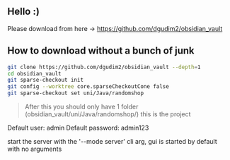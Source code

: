 ## Hello :)

Please download from here -> https://github.com/dgudim2/obsidian_vault

## How to download without a bunch of junk

```bash
git clone https://github.com/dgudim2/obsidian_vault --depth=1
cd obsidian_vault
git sparse-checkout init
git config --worktree core.sparseCheckoutCone false
git sparse-checkout set uni/Java/randomshop
```

> After this you should only have 1 folder (obsidian_vault/uni/Java/randomshop/) this is the project

Default user: admin
Default password: admin123

start the server with the '--mode server' cli arg, gui is started by default with no arguments
